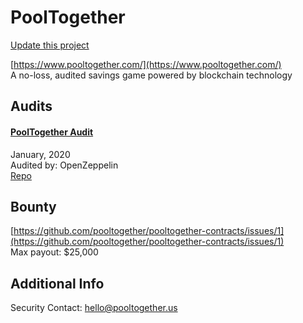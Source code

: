 
# PoolTogether

[Update this project](https://github.com/ConsenSys/blockchainSecurityDB/edit/master/projects/pooltogether.json)
  
[https://www.pooltogether.com/](https://www.pooltogether.com/)<br>
A no-loss, audited savings game powered by blockchain technology


## Audits



#### [PoolTogether Audit](https://blog.openzeppelin.com/pooltogether-audit/)

January, 2020<br>
Audited by: OpenZeppelin<br>
[Repo](https://github.com/pooltogether/pooltogether-contracts/tree/78ac6863f4616269f7d04a0ddd1d60bdfc454937)<br>
      

  

## Bounty

[https://github.com/pooltogether/pooltogether-contracts/issues/1](https://github.com/pooltogether/pooltogether-contracts/issues/1)<br>
Max payout: $25,000


## Additional Info

Security Contact: hello@pooltogether.us
